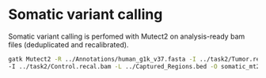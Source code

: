 # Somatic variant calling

Somatic variant calling is perfomed with Mutect2 on analysis-ready bam files (deduplicated and recalibrated). 


```bash
gatk Mutect2 -R ../Annotations/human_g1k_v37.fasta -I ../task2/Tumor.recal.bam \
-I ../task2/Control.recal.bam -L ../Captured_Regions.bed -O somatic_mt2.vcf
```






